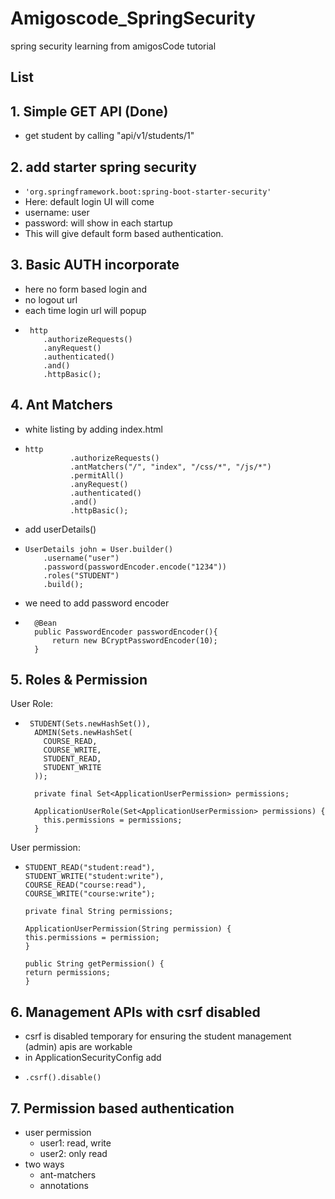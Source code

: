 # Amigoscode_SpringSecurity
spring security learning from amigosCode tutorial

## List

## 1. Simple GET API (Done)

- get student by calling "api/v1/students/1"

## 2. add starter spring security

- `'org.springframework.boot:spring-boot-starter-security'`
- Here: default login UI will come
- username: user
- password: will show in each startup
- This will give default form based authentication.

## 3. Basic AUTH incorporate

- here no form based login and 
- no logout url
- each time login url will popup
-      http
          .authorizeRequests()
          .anyRequest()
          .authenticated()
          .and()
          .httpBasic();
 
## 4. Ant Matchers
- white listing by adding index.html
-     http
                .authorizeRequests()
                .antMatchers("/", "index", "/css/*", "/js/*")
                .permitAll()
                .anyRequest()
                .authenticated()
                .and()
                .httpBasic();
- add userDetails()
-     UserDetails john = User.builder()
          .username("user")
          .password(passwordEncoder.encode("1234"))
          .roles("STUDENT")
          .build();
- we need to add password encoder
-       @Bean
        public PasswordEncoder passwordEncoder(){
            return new BCryptPasswordEncoder(10);
        }

## 5. Roles & Permission

User Role:
-      STUDENT(Sets.newHashSet()),
        ADMIN(Sets.newHashSet(
          COURSE_READ,
          COURSE_WRITE,
          STUDENT_READ,
          STUDENT_WRITE
        ));
        
        private final Set<ApplicationUserPermission> permissions;
        
        ApplicationUserRole(Set<ApplicationUserPermission> permissions) {
          this.permissions = permissions;
        }
User permission:
-     STUDENT_READ("student:read"),
      STUDENT_WRITE("student:write"),
      COURSE_READ("course:read"),
      COURSE_WRITE("course:write");
  
      private final String permissions;
      
      ApplicationUserPermission(String permission) {
      this.permissions = permission;
      }
      
      public String getPermission() {
      return permissions;
      }

## 6. Management APIs with csrf disabled

- csrf is disabled temporary for ensuring the student management (admin)
  apis are workable
- in ApplicationSecurityConfig add 
-     .csrf().disable()   

## 7. Permission based authentication

- user permission
  - user1: read, write
  - user2: only read
- two ways
  - ant-matchers
  - annotations